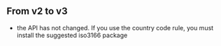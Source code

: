 ## From v2 to v3

- the API has not changed. If you use the country code rule, you must install the suggested iso3166 package
